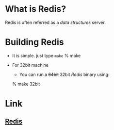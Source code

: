 # What is Redis?
Redis is often referred as a *data structures* server.

# Building Redis
* It is simple. just type ```make```
	% make

* For 32bit machine
	* You can run a ~~64bit~~ 32bit *Redis* binary using:

	% make 32bit

# Link

[Redis](https://redis.io)
---
